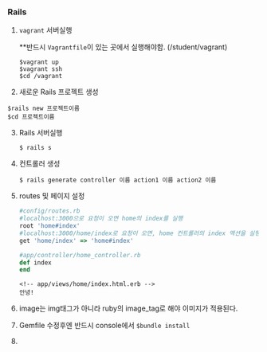 ### Rails

1. `vagrant` 서버실행

   **반드시 `Vagrantfile`이 있는 곳에서 실행해야함. (/student/vagrant)

   ```console
   $vagrant up
   $vagrant ssh
   $cd /vagrant
   ```

   

2.  새로운 Rails 프로젝트 생성

   ```console
   $rails new 프로젝트이름
   $cd 프로젝트이름
   ```

   

3. Rails 서버실행

   ```console
   $ rails s
   ```

4. 컨트롤러 생성

   ```console
   $ rails generate controller 이름 action1 이름 action2 이름
   ```

   

5. routes 및 페이지 설정

   ```ruby
   #config/routes.rb
   #localhost:3000으로 요청이 오면 home의 index를 실행
   root 'home#index'
   #localhost:3000/home/index로 요청이 오면, home 컨트롤러의 index 액션을 실행하세요.
   get 'home/index' => 'home#index'
   ```

   ```ruby
   #app/controller/home_controller.rb
   def index
   end
   ```

   ```erb
   <!-- app/views/home/index.html.erb -->
   안녕!
   ```

6. image는 img태그가 아니라 ruby의 image_tag로 해야 이미지가 적용된다.

7. Gemfile 수정후엔 반드시 console에서 `$bundle install`

8. 